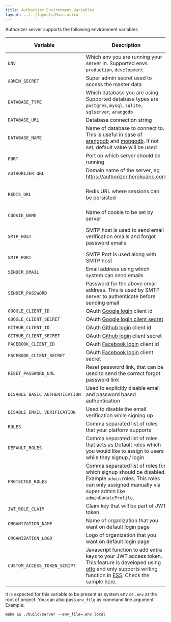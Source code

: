 ```yaml
---
title: Authorizer Environment Variables
layout: ../../layouts/Main.astro
---
```


Authorizer server supports the following environment variables

| Variable                       | Description                                                                                                                                                                                                                                                                                                                         | Required | Default Value                                             |
| ------------------------------ | ----------------------------------------------------------------------------------------------------------------------------------------------------------------------------------------------------------------------------------------------------------------------------------------------------------------------------------- | -------- | --------------------------------------------------------- |
| `ENV`                          | Which env you are running your server in. Supported envs `production`, `development`                                                                                                                                                                                                                                                | true     | `production`                                              |
| `ADMIN_SECRET`                 | Super admin secret used to access the master data                                                                                                                                                                                                                                                                                   | true     |                                                           |
| `DATABASE_TYPE`                | Which database you are using. Supported database types are `postgres`, `mysql`, `sqlite`, `sqlserver`, `arangodb`                                                                                                                                                                                                                   | true     |                                                           |
| `DATABASE_URL`                 | Database connection string                                                                                                                                                                                                                                                                                                          | true     |                                                           |
| `DATABASE_NAME`                | Name of database to connect to. This is useful in case of [arangodb](https://www.arangodb.com/) and [mongodb](https://www.mongodb.com/). If not set, default value will be used                                                                                                                                                     | false    | `authorizer`                                              |
| `PORT`                         | Port on which server should be running                                                                                                                                                                                                                                                                                              | true     | 8080                                                      |
| `AUTHORIZER_URL`               | Domain name of the server, eg https://authorizer.herokuapp.com                                                                                                                                                                                                                                                                      | false    |                                                           |
| `REDIS_URL`                    | Redis URL where sessions can be persisted                                                                                                                                                                                                                                                                                           | false    | sessions will be stored in memory                         |
| `COOKIE_NAME`                  | Name of cookie to be set by server                                                                                                                                                                                                                                                                                                  | true     | authorizer                                                |
| `SMTP_HOST`                    | SMTP host is used to send email verification emails and forgot password emails                                                                                                                                                                                                                                                      | false    | If not set email sending can fail                         |
| `SMTP_PORT`                    | SMTP Port is used along with SMTP host                                                                                                                                                                                                                                                                                              | false    |                                                           |
| `SENDER_EMAIL`                 | Email address using which system can send emails                                                                                                                                                                                                                                                                                    | false    |                                                           |
| `SENDER_PASSWORD`              | Password for the above email address. This is used by SMTP server to authenticate before sending email                                                                                                                                                                                                                              | false    |                                                           |
| `GOOGLE_CLIENT_ID`             | OAuth [Google login](https://developers.google.com/identity/sign-in/web/sign-in) client id                                                                                                                                                                                                                                          | false    |                                                           |
| `GOOGLE_CLIENT_SECRET`         | OAuth [Google login client secret](https://developers.google.com/identity/sign-in/web/sign-in)                                                                                                                                                                                                                                      | false    |                                                           |
| `GITHUB_CLIENT_ID`             | OAuth [Github login](https://docs.github.com/en/rest/guides/basics-of-authentication) client id                                                                                                                                                                                                                                     | false    |                                                           |
| `GITHUB_CLIENT_SECRET`         | OAuth [Github login](https://docs.github.com/en/rest/guides/basics-of-authentication) client secret                                                                                                                                                                                                                                 | false    |
| `FACEBOOK_CLIENT_ID`           | OAuth [Facebook login](https://docs.github.com/en/rest/guides/basics-of-authentication) client id                                                                                                                                                                                                                                   | false    |                                                           |
| `FACEBOOK_CLIENT_SECRET`       | OAuth [Facebook login](https://docs.github.com/en/rest/guides/basics-of-authentication) client secret                                                                                                                                                                                                                               | false    |                                                           |
| `RESET_PASSWORD_URL`           | Reset password link, that can be used to send the correct forgot password link                                                                                                                                                                                                                                                      | true     | `/reset-password`                                         |
| `DISABLE_BASIC_AUTHENTICATION` | Used to explicitly disable email and password based authentication                                                                                                                                                                                                                                                                  | false    | false                                                     |
| `DISABLE_EMAIL_VERIFICATION`   | Used to disable the email verification while signing up                                                                                                                                                                                                                                                                             | false    | false                                                     |
| `ROLES`                        | Comma separated list of roles that your platform supports                                                                                                                                                                                                                                                                           | true     | `user,admin`                                              |
| `DEFAULT_ROLES`                | Comma separated list of roles that acts as Default roles which you would like to assign to users while they signup / login                                                                                                                                                                                                          | true     | `[user]`                                                  |
| `PROTECTED_ROLES`              | Comma separated list of roles for which signup should be disabled. Example `admin` roles. This roles can only assigned manually via super admin like `adminUpdateProfile`.                                                                                                                                                          | false    |                                                           |
| `JWT_ROLE_CLAIM`               | Claim key that will be part of JWT token                                                                                                                                                                                                                                                                                            | true     | `role`                                                    |
| `ORGANIZATION_NAME`            | Name of organization that you want on default login page                                                                                                                                                                                                                                                                            | false    | `Authorizer`                                              |
| `ORGANIZATION_LOGO`            | Logo of organization that you want on default login page                                                                                                                                                                                                                                                                            | false    | [Authorizer Logo](https://authorizer.dev/images/logo.png) |
| `CUSTOM_ACCESS_TOKEN_SCRIPT`   | Javascript function to add extra keys to your JWT access token. This feature is developed using [otto](https://github.com/robertkrimen/otto) and only supports writing function in [ES5](https://en.wikipedia.org/wiki/ECMAScript). Check the sample [here](https://github.com/authorizerdev/authorizer/blob/main/.env.sample#L12). | false    |

It is expected for this variable to be present as system env or `.env` at the root of project. You can also pass `env_file` as command line argument. Example:

```
make && ./build/server --env_file=.env.local
```
